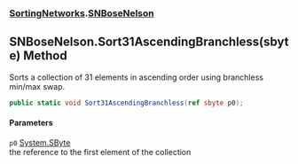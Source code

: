 ### [SortingNetworks](SortingNetworks.md 'SortingNetworks').[SNBoseNelson](SortingNetworks_SNBoseNelson.md 'SortingNetworks.SNBoseNelson')
## SNBoseNelson.Sort31AscendingBranchless(sbyte) Method
Sorts a collection of 31 elements in ascending order using branchless min/max swap.  
```csharp
public static void Sort31AscendingBranchless(ref sbyte p0);
```
#### Parameters
<a name='SortingNetworks_SNBoseNelson_Sort31AscendingBranchless(sbyte)_p0'></a>
`p0` [System.SByte](https://docs.microsoft.com/en-us/dotnet/api/System.SByte 'System.SByte')  
the reference to the first element of the collection
  
